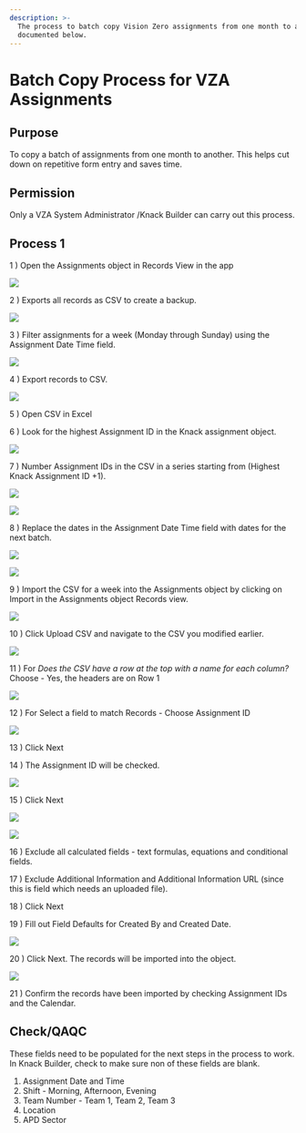 ```yaml
---
description: >-
  The process to batch copy Vision Zero assignments from one month to another is
  documented below.
---
```


# Batch Copy Process for VZA Assignments

##  Purpose 

To copy a batch of assignments from one month to another. This helps cut down on repetitive form entry and saves time.

## Permission

Only a VZA System Administrator /Knack Builder can carry out this process.

## Process 1

1 \) Open the Assignments object in Records View in the app

![](https://lh3.googleusercontent.com/ER-fwo6369NFuztrX94iomEAMloZqwcqs1-a_cHxUFQqQdBMcUdjUezIgKAKuAO0VFChM_LhnADyu6AkDs1RCw_3nfbs6AcEfE4bVQJ4K_BJxTISkEQekjtRQQ4d9d9EYhpxcb5Z)

2 \) Exports all records as CSV to create a backup.

![](https://lh3.googleusercontent.com/Hp8zTk-c8ppMkvFCFrM_7oyFHinwxQ5274fe3TxDTwDLzGQ0MX3w6caMmaCs49dUag4lsNMbqpIMxFj0rTNmgXBYS5SRFMHgiSJfAWjehf7X8YfJWm_5z1khA9rW2aosm7iz4G7s)

3 \) Filter assignments for a week \(Monday through Sunday\) using the Assignment Date Time field.

![](https://lh5.googleusercontent.com/rAFuGD_738wxqDo3qaJNk2Uo-Izp311hwChrrlgDsiaC4SEMRwtLNfFB1dOc2mn2d_Qh7tfsbdo1ohbHufRM9XAnVZVaBf2Kvoe5F8LMdpwtSxyEd761ca6tZrKWogmlm8zaazPt)

4 \) Export records to CSV.

![](https://lh6.googleusercontent.com/tHdFWwyxY4ksdjmThRCfP4-KxUCcxmtelhBQ932su3j7cvMQzxE756BSVHL5a566_HogPt-bcPuSiCnwjNqTgZRjPaNyTe4BGgs6K9ehkUrm5uKeDVHumqS6lRF4Fn7uvKcMo27g)

5 \) Open CSV in Excel

6 \) Look for the highest Assignment ID in the Knack assignment object. 

![](https://lh4.googleusercontent.com/NBmn1HHM8iIYZm2ixmbVx1U0DX6X2e6iYwuj3vB1DiRSx25BfGi5_Xc4eVSmUN3in4oYH3RSN71Y9aYudgtFfYXXNYDHoYXDBADMxHyTstmuZ2h2IrrldV7cn7oxODgs7NqdxHOg)

7 \) Number Assignment IDs in the CSV in a series starting from \(Highest Knack Assignment ID +1\).

![](https://lh4.googleusercontent.com/NHPUyEkpNK8B_7aQ7I7Mj0MaTLUmlhcxuKKCn7r8Dd5EuFwkb5_tOjyPOTb6-AG4eO49zunxHU0naKTr_BL6uJfr5Ek46XEpx690C59v_lEVi2VJehfn0ptvVDa-6WMr_ejnB5Nk)

![](https://lh5.googleusercontent.com/fqsDsHfNMW072OTG7z-zR0WVrv_VxgZFbb0RyAovT25zY0HMWVIZtl9A-jJNKJlTPsAtJ3NlBPT7qmmMhtr7Qf5NgIf2zK1vrWPrQSOyRsri5IOOpgZlJPpVIqFB9A5MmcXySjPo)

8 \) Replace the dates in the Assignment Date Time field with dates for the next batch. 

![](https://lh3.googleusercontent.com/ngZC47DUYlYM7Jl4mpvP_ftTgqFXac-VpHmWbVCIH_5joowdcvDuj4E74cLMis4V8hmQ-GnQcIhiFgJCEH6k9zuvawXluQzZNtKTQvxzQdnBt4IBGUEF6EdsiEDUhK5MGdbAAmLi)

![](https://lh5.googleusercontent.com/Cyu35bieavPvYMBHiHCSEY1-GlEavbhYd3y0KivkZM5-RhbuGZKElKkT4sTZ9hUwXAiR6AE4l_U1c1NjowW_rRUVncMxOWR73CmXPQwkLDHJj2Dcktujxo1Fztpxjn_SLEJ3Ub5F)

9 \) Import the CSV for a week into the Assignments object by clicking on Import in the Assignments object Records view. 

![](https://lh6.googleusercontent.com/FNwDOO_AOFOxnjn2yASkks6X6o62Mg5CPVxmDUn7C166fHV-8g7UzQmR6sTlTvAid_1bBeyNpHeNOqREiD-V-UJhCiNrzHwy2LRp6lksh7lET4U9gJmVr1TSyqq_umz0GrbL7rtU)

10 \) Click Upload CSV and navigate to the CSV you modified earlier.

![](https://lh6.googleusercontent.com/Sm3p6wP-A-GWMWXeHuJKHNry3yRQTou8_uJU0rsWFY7xS9Zo6MFlQ3dOSnOiZiaZe3xPL5dw8m0xiOYrooL7XkJ2UDLZKxSCtyiDE5gpPnkPfhORS9tCGizQ8wt18N9J1klGoLjZ)

11 \) For _Does the CSV have a row at the top with a name for each column?_ Choose - Yes, the headers are on Row 1

![](https://lh3.googleusercontent.com/LP6xYQ0lo0Gsug9o1MTC5gtWquvBCX-c0CvRLd3hWbASDDAld-IXiiSuD8-_yXo5g3YPzMAmkCu3l4_sYwOIstrKrNTfzWjKGHULJSyNISKB6rrA69UJU-nfXXJlKmWEqgfVrTf-)

12 \) For Select a field to match Records - Choose Assignment ID

![](https://lh3.googleusercontent.com/LP6xYQ0lo0Gsug9o1MTC5gtWquvBCX-c0CvRLd3hWbASDDAld-IXiiSuD8-_yXo5g3YPzMAmkCu3l4_sYwOIstrKrNTfzWjKGHULJSyNISKB6rrA69UJU-nfXXJlKmWEqgfVrTf-)

13 \) Click Next

14 \) The Assignment ID will be checked. 

![](https://lh5.googleusercontent.com/TnGriKInvoA0RofmGKumZGs3A56ylhmwVvhmvl4UKglPTFFdPLCnWjZIiOaQoQm4Y18V-fSS4RKcONKZvESB1nLzoMwXKH_fQcK-9gvWnuf1P01oMRFxLYmXNw2YSx1rT0-y7Ic7)

15 \) Click Next

![](https://lh6.googleusercontent.com/JEGBhgEdZklNmu5n3pLQ4d6gngBrjfK3EVc-2ifvFpXllGnwFkadfxYcNVtdd9NwimixcDcmKg0g0WD-K57zA0jBGX5Tb2EuPGC7KUnVHprePffGZZJ2EwE4m71n6T5yBnU9uy0M)

![](https://lh3.googleusercontent.com/NK3m1Q3VYWbkthW3Smn5Mjp-TdmybH6Hl9PE2z8HpbIesWR81GNtX7niZrzt5zDYKIFhzpRnw1HQLr43iRUHNaeg-d1DnXPt1HgHitrVfoBl0A9YAAqYzAaLIPyg932Uzk6T7BG_)

16 \) Exclude all calculated fields - text formulas, equations and conditional fields.

17 \) Exclude Additional Information and Additional Information URL \(since this is field which needs an uploaded file\).

18 \) Click Next

19 \) Fill out Field Defaults for Created By and Created Date. 

![](https://lh4.googleusercontent.com/ql0Svb-b5PtVOx3ZfdoekIgJE8x3FvVvPLH1eX46jQoANLfFJfz1KZXPZHE1T155KLGkD5zfI7jSQkNpjszf4d-xo2uTR46k1l_oNT08G-ONJKL3pkVCEBmyhuITyBbFMgFI81Tq)

20 \) Click Next. The records will be imported into the object. 

![](https://lh4.googleusercontent.com/l2FdRI9Is9AawPsUDqVJphIOSKARG4f-pzqDuzOL_27bdTQKjzhcrPZmMuZ93u-2rThkFndnS_D7kw11ijyil1Irh5lYU0f6Bbmcm-FXHifWRzzhvLbrTGZU_3wQ14BcjW8fLZH9)

21 \) Confirm the records have been imported by checking Assignment IDs and the Calendar. 

## Check/QAQC

These fields need to be populated for the next steps in the process to work. In Knack Builder, check to make sure non of these fields are blank.

1. Assignment Date and Time
2. Shift - Morning, Afternoon, Evening
3. Team Number - Team 1, Team 2, Team 3
4. Location
5. APD Sector 



